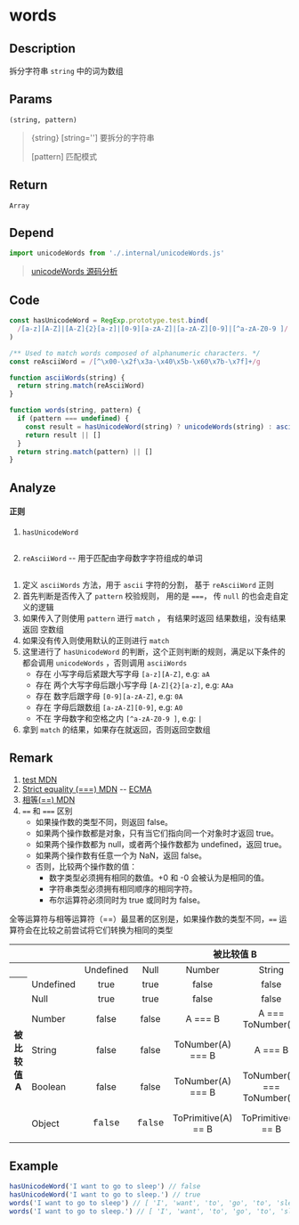# words 

## Description 
拆分字符串 `string` 中的词为数组 
## Params
`(string, pattern)`
> {string} [string=''] 要拆分的字符串
>
> [pattern] 匹配模式
>

## Return
`Array`
## Depend
```js
import unicodeWords from './.internal/unicodeWords.js'
```
> [unicodeWords 源码分析](../internal/unicodeWords.md)
>

## Code
```js
const hasUnicodeWord = RegExp.prototype.test.bind(
  /[a-z][A-Z]|[A-Z]{2}[a-z]|[0-9][a-zA-Z]|[a-zA-Z][0-9]|[^a-zA-Z0-9 ]/
)

/** Used to match words composed of alphanumeric characters. */
const reAsciiWord = /[^\x00-\x2f\x3a-\x40\x5b-\x60\x7b-\x7f]+/g

function asciiWords(string) {
  return string.match(reAsciiWord)
}

function words(string, pattern) {
  if (pattern === undefined) {
    const result = hasUnicodeWord(string) ? unicodeWords(string) : asciiWords(string)
    return result || []
  }
  return string.match(pattern) || []
}
```
## Analyze
#### 正则
1. `hasUnicodeWord`

<img  :src="$withBase('/assets/reg_words_1.svg')" />

2. `reAsciiWord` -- 用于匹配由字母数字字符组成的单词

<img  :src="$withBase('/assets/reg_words_2.svg')" />


1. 定义 `asciiWords` 方法，用于 `ascii` 字符的分割， 基于 `reAsciiWord` 正则
2. 首先判断是否传入了 `pattern` 校验规则， 用的是 `===`， 传 `null` 的也会走自定义的逻辑
3. 如果传入了则使用 `pattern` 进行 `match` ， 有结果时返回 结果数组，没有结果返回 空数组
4. 如果没有传入则使用默认的正则进行 `match`
5. 这里进行了 `hasUnicodeWord` 的判断，这个正则判断的规则，满足以下条件的都会调用 `unicodeWords` ，否则调用 `asciiWords`
    - 存在 小写字母后紧跟大写字母 `[a-z][A-Z]`, e.g: `aA`
    - 存在 两个大写字母后跟小写字母 `[A-Z]{2}[a-z]`, e.g: `AAa`
    - 存在 数字后跟字母 `[0-9][a-zA-Z]`, e.g: `0A`
    - 存在 字母后跟数组 `[a-zA-Z][0-9]`, e.g: `A0`
    - 不在 字母数字和空格之内 `[^a-zA-Z0-9 ]`, e.g: `|`
6. 拿到 `match` 的结果，如果存在就返回，否则返回空数组

## Remark
1. [test MDN](https://developer.mozilla.org/zh-CN/docs/Web/JavaScript/Reference/Global_Objects/RegExp/test)
2. [Strict equality (===) MDN](https://developer.mozilla.org/zh-CN/docs/Web/JavaScript/Reference/Operators/Strict_equality) -- [ECMA](https://262.ecma-international.org/5.1/#sec-11.9.6)
3. [相等(==) MDN](https://developer.mozilla.org/zh-CN/docs/Web/JavaScript/Reference/Operators/%E7%9B%B8%E7%AD%89)
4. `==` 和 `===` 区别
    - 如果操作数的类型不同，则返回 false。
    - 如果两个操作数都是对象，只有当它们指向同一个对象时才返回 true。
    - 如果两个操作数都为 null，或者两个操作数都为 undefined，返回 true。
    - 如果两个操作数有任意一个为 NaN，返回 false。
    - 否则，比较两个操作数的值：
        - 数字类型必须拥有相同的数值。+0 和 -0 会被认为是相同的值。
        - 字符串类型必须拥有相同顺序的相同字符。
        - 布尔运算符必须同时为 true 或同时为 false。
        
全等运算符与相等运算符（==）最显著的区别是，如果操作数的类型不同，`==` 运算符会在比较之前尝试将它们转换为相同的类型

<table class="standard-table">
 <thead>
  <tr>
   <th scope="row"></th>
   <th colspan="7" scope="col" style="text-align: center;">被比较值 B</th>
  </tr>
 </thead>
 <tbody>
  <tr>
   <th scope="row"></th>
   <td></td>
   <td style="text-align: center;">Undefined</td>
   <td style="text-align: center;">Null</td>
   <td style="text-align: center;">Number</td>
   <td style="text-align: center;">String</td>
   <td style="text-align: center;">Boolean</td>
   <td style="text-align: center;">Object</td>
  </tr>
  <tr>
   <th colspan="1" rowspan="6" scope="row"> 被比较值 A</th>
   <td>Undefined</td>
   <td style="text-align: center;">true</td>
   <td style="text-align: center;">true</td>
   <td style="text-align: center;">false</td>
   <td style="text-align: center;">false</td>
   <td style="text-align: center;">false</td>
   <td style="text-align: center;">IsFalsy(B)</td>
  </tr>
  <tr>
   <td>Null</td>
   <td style="text-align: center;">true</td>
   <td style="text-align: center;">true</td>
   <td style="text-align: center;">false</td>
   <td style="text-align: center;">false</td>
   <td style="text-align: center;">false</td>
   <td style="text-align: center;">IsFalsy(B)</td>
  </tr>
  <tr>
   <td>Number</td>
   <td style="text-align: center;">false</td>
   <td style="text-align: center;">false</td>
   <td style="text-align: center;">A === B</td>
   <td style="text-align: center;">A === ToNumber(B)</td>
   <td style="text-align: center;">A=== ToNumber(B) </td>
   <td style="text-align: center;">A== ToPrimitive(B)</td>
  </tr>
  <tr>
   <td>String</td>
   <td style="text-align: center;">false</td>
   <td style="text-align: center;">false</td>
   <td style="text-align: center;">ToNumber(A) === B</td>
   <td style="text-align: center;">A === B</td>
   <td style="text-align: center;">ToNumber(A) === ToNumber(B)</td>
   <td style="text-align: center;">ToPrimitive(B) == A</td>
  </tr>
  <tr>
   <td>Boolean</td>
   <td style="text-align: center;">false</td>
   <td style="text-align: center;">false</td>
   <td style="text-align: center;">ToNumber(A) === B</td>
   <td style="text-align: center;">ToNumber(A) === ToNumber(B)</td>
   <td style="text-align: center;">A === B</td>
   <td style="text-align: center;">ToNumber(A) == ToPrimitive(B)</td>
  </tr>
  <tr>
   <td>Object</td>
   <td style="text-align: center;"><font face="Consolas, Liberation Mono, Courier, monospace">false</font></td>
   <td style="text-align: center;"><font face="Consolas, Liberation Mono, Courier, monospace">false</font></td>
   <td style="text-align: center;">ToPrimitive(A) == B</td>
   <td style="text-align: center;">ToPrimitive(A) == B</td>
   <td style="text-align: center;">ToPrimitive(A) == ToNumber(B)</td>
   <td style="text-align: center;">
    <p>A === B</p>
   </td>
  </tr>
 </tbody>
</table>

## Example
```js
hasUnicodeWord('I want to go to sleep') // false
hasUnicodeWord('I want to go to sleep.') // true
words('I want to go to sleep') // [ 'I', 'want', 'to', 'go', 'to', 'sleep' ]
words('I want to go to sleep.') // [ 'I', 'want', 'to', 'go', 'to', 'sleep' ]
```
